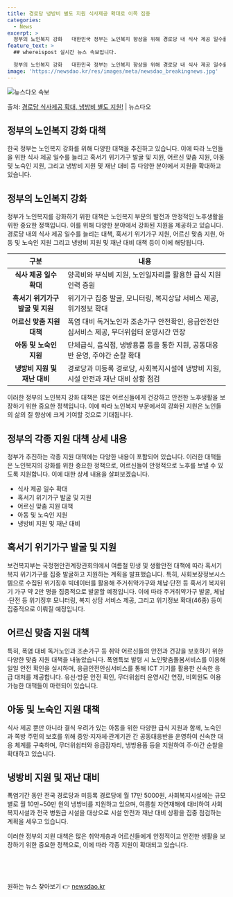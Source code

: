 ```yaml
---
title: 경로당 냉방비 별도 지원 식사제공 확대로 이목 집중
categories:
  - News
excerpt: >
  정부의 노인복지 강화   대한민국 정부는 노인복지 향상을 위해 경로당 내 식사 제공 일수를 주 3.4일에서 …
feature_text: >
  ## whereispost 실시간 뉴스 속보입니다.

  정부의 노인복지 강화   대한민국 정부는 노인복지 향상을 위해 경로당 내 식사 제공 일수를 주 3.4일에서 …
image: 'https://newsdao.kr/res/images/meta/newsdao_breakingnews.jpg'
---
```


![뉴스다오 속보](https://newsdao.kr/res/images/meta/newsdao_breakingnews.jpg)

<p>출처: <a href="https://newsdao.kr/3986" rel="dofollow">경로당 식사제공 확대, 냉방비 별도 지원!</a> | 뉴스다오</p>

<h2 data-ke-size="size26">정부의 노인복지 강화 대책</h2>
<p data-ke-size="size16">한국 정부는 노인복지 강화를 위해 다양한 대책을 추진하고 있습니다. 이에 따라 노인들을 위한 식사 제공 일수를 늘리고 혹서기 위기가구 발굴 및 지원, 어르신 맞춤 지원, 아동 및 노숙인 지원, 그리고 냉방비 지원 및 재난 대비 등 다양한 분야에서 지원을 확대하고 있습니다.</p>

<h2 data-ke-size="size26">정부의 노인복지 강화</h2>
<p data-ke-size="size16">정부가 노인복지를 강화하기 위한 대책은 노인복지 부문의 발전과 안정적인 노후생활을 위한 중요한 정책입니다. 이를 위해 다양한 분야에서 강화된 지원을 제공하고 있습니다. 경로당 내의 식사 제공 일수를 늘리는 대책, 혹서기 위기가구 지원, 어르신 맞춤 지원, 아동 및 노숙인 지원 그리고 냉방비 지원 및 재난 대비 대책 등이 이에 해당됩니다.</p>

<table>
	<thead>
		<tr>
			<th>구분</th>
			<th>내용</th>
		</tr>
	</thead>
	<tbody>
		<tr>
			<td style="text-align: center; height: 17px;"><b>식사 제공 일수 확대</b></td>
			<td>양곡비와 부식비 지원, 노인일자리를 활용한 급식 지원인력 증원</td>
		</tr>
		<tr>
			<td style="text-align: center; height: 17px;"><b>혹서기 위기가구 발굴 및 지원</b></td>
			<td>위기가구 집중 발굴, 모니터링, 복지상담 서비스 제공, 위기정보 확대</td>
		</tr>
		<tr>
			<td style="text-align: center; height: 17px;"><b>어르신 맞춤 지원 대책</b></td>
			<td>폭염 대비 독거노인과 조손가구 안전확인, 응급안전안심서비스 제공, 무더위쉼터 운영시간 연장</td>
		</tr>
		<tr>
			<td style="text-align: center; height: 17px;"><b>아동 및 노숙인 지원</b></td>
			<td>단체급식, 음식점, 냉방용품 등을 통한 지원, 공동대응반 운영, 주야간 순찰 확대</td>
		</tr>
		<tr>
			<td style="text-align: center; height: 17px;"><b>냉방비 지원 및 재난 대비</b></td>
			<td>경로당과 미등록 경로당, 사회복지시설에 냉방비 지원, 시설 안전과 재난 대비 상황 점검</td>
		</tr>
	</tbody>
</table>

<p data-ke-size="size16">이러한 정부의 노인복지 강화 대책은 많은 어르신들에게 건강하고 안전한 노후생활을 보장하기 위한 중요한 정책입니다. 이에 따라 노인복지 부문에서의 강화된 지원은 노인들의 삶의 질 향상에 크게 기여할 것으로 기대됩니다.</p>

<h2 data-ke-size="size26">정부의 각종 지원 대책 상세 내용</h2>
<p data-ke-size="size16">정부가 추진하는 각종 지원 대책에는 다양한 내용이 포함되어 있습니다. 이러한 대책들은 노인복지의 강화를 위한 중요한 정책으로, 어르신들이 안정적으로 노후를 보낼 수 있도록 지원합니다. 이에 대한 상세 내용을 살펴보겠습니다.</p>

<ul>
	<li>식사 제공 일수 확대</li>
	<li>혹서기 위기가구 발굴 및 지원</li>
	<li>어르신 맞춤 지원 대책</li>
	<li>아동 및 노숙인 지원</li>
	<li>냉방비 지원 및 재난 대비</li>
</ul>

<h2 data-ke-size="size26">혹서기 위기가구 발굴 및 지원</h2>
<p data-ke-size="size16">보건복지부는 국정현안관계장관회의에서 여름철 민생 및 생활안전 대책에 따라 혹서기 복지 위기가구를 집중 발굴하고 지원하는 계획을 발표했습니다. 특히, 사회보장정보시스템으로 수집된 위기징후 빅데이터를 활용해 주거취약가구와 체납·단전 등 혹서기 복지위기 가구 약 2만 명을 집중적으로 발굴할 예정입니다. 이에 따라 주거취약가구 발굴, 체납·단전 등 위기징후 모니터링, 복지 상담 서비스 제공, 그리고 위기정보 확대(46종) 등이 집중적으로 이뤄질 예정입니다.</p>

<h2 data-ke-size="size26">어르신 맞춤 지원 대책</h2>
<p data-ke-size="size16">특히, 폭염 대비 독거노인과 조손가구 등 취약 어르신들의 안전과 건강을 보호하기 위한 다양한 맞춤 지원 대책을 내놓았습니다. 폭염특보 발령 시 노인맞춤돌봄서비스를 이용해 일일 안전 확인을 실시하며, 응급안전안심서비스를 통해 ICT 기기를 활용한 신속한 응급 대처를 제공합니다. 유선·방문 안전 확인, 무더위쉼터 운영시간 연장, 비회원도 이용 가능한 대책들이 마련되어 있습니다.</p>

<h2 data-ke-size="size26">아동 및 노숙인 지원 대책</h2>
<p data-ke-size="size16">식사 제공 뿐만 아니라 결식 우려가 있는 아동을 위한 다양한 급식 지원과 함께, 노숙인과 쪽방 주민의 보호를 위해 중앙·지자체·관계기관 간 공동대응반을 운영하여 신속한 대응 체계를 구축하며, 무더위쉼터와 응급잠자리, 냉방용품 등을 지원하여 주·야간 순찰을 확대하고 있습니다.</p>

<h2 data-ke-size="size26">냉방비 지원 및 재난 대비</h2>
<p data-ke-size="size16">폭염기간 동안 전국 경로당과 미등록 경로당에 월 17만 5000원, 사회복지시설에는 규모별로 월 10만~50만 원의 냉방비를 지원하고 있으며, 여름철 자연재해에 대비하여 사회복지시설과 전국 병원급 시설을 대상으로 시설 안전과 재난 대비 상황을 집중 점검하는 계획을 세우고 있습니다.</p>

<p data-ke-size="size16">이러한 정부의 지원 대책은 많은 취약계층과 어르신들에게 안정적이고 안전한 생활을 보장하기 위한 중요한 정책으로, 이에 따라 각종 지원이 확대되고 있습니다.</p>

<p data-ke-size="size16">&nbsp;</p>
<p data-ke-size="size16">&nbsp;</p> 

원하는 뉴스 찾아보기 👉 <a href="https://newsdao.kr" rel="dofollow">newsdao.kr</a>



